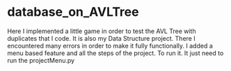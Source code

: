 # database_on_AVLTree
Here I implemented a little game in order to test the AVL Tree with duplicates that I code. It is also my Data Structure project.
There I encountered many errors in order to make it fully functionally.
I added a menu based feature and all the steps of the project. 
To run it. It just need to run the projectMenu.py
